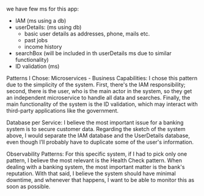 we have few ms for this app:

- IAM (ms using a db)
- userDetails: (ms using db)
  * basic user details as addresses, phone, mails etc.
  * past jobs
  * income history
- searchBox (will be included in th userDetails ms due to similar functionality)
- ID validation (ms)

Patterns I Chose:
Microservices - Business Capabilities: I chose this pattern due to the simplicity of the system. First, there's the IAM responsibility; second, there is the user, who is the main actor in the system, so they get an independent microservice to handle all data and searches. Finally, the main functionality of the system is the ID validation, which may interact with third-party applications like the government.

Database per Service: I believe the most important issue for a banking system is to secure customer data. Regarding the sketch of the system above, I would separate the IAM database and the UserDetails database, even though I’ll probably have to duplicate some of the user's information.

Observability Patterns: For this specific system, if I had to pick only one pattern, I believe the most relevant is the Health Check pattern. When dealing with a banking system, the most important matter is the bank's reputation. With that said, I believe the system should have minimal downtime, and whenever that happens, I want to be able to monitor this as soon as possible.

